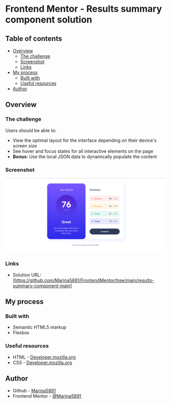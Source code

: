 # Frontend Mentor - Results summary component solution 

## Table of contents

- [Overview](#overview)
  - [The challenge](#the-challenge)
  - [Screenshot](#screenshot)
  - [Links](#links)
- [My process](#my-process)
  - [Built with](#built-with)
  - [Useful resources](#useful-resources)
- [Author](#author)

## Overview

### The challenge

Users should be able to:

- View the optimal layout for the interface depending on their device's screen size
- See hover and focus states for all interactive elements on the page
- **Bonus**: Use the local JSON data to dynamically populate the content

### Screenshot

![](./screenshots/summary_component.png)

### Links

- Solution URL: [https://github.com/Marina5891/FrontendMentor/tree/main/results-summary-component-main]

## My process

### Built with

- Semantic HTML5 markup
- Flexbox

### Useful resources

- HTML - [Developer.mozilla.org](https://developer.mozilla.org/ru/docs/Web/HTML)
- CSS - [Developer.mozilla.org](https://developer.mozilla.org/ru/docs/Web/CSS)

## Author

- Github - [Marina5891](https://github.com/Marina5891)
- Frontend Mentor - [@Marina5891](https://www.frontendmentor.io/profile/Marina5891)